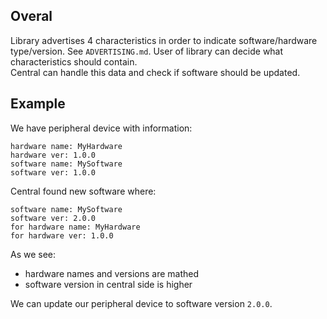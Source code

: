 ## Overal
Library advertises 4 characteristics in order to indicate software/hardware type/version.
See `ADVERTISING.md`. User of library can decide what characteristics should contain.  
Central can handle this data and check if software should be updated.

## Example
We have peripheral device with information:
```
hardware name: MyHardware
hardware ver: 1.0.0
software name: MySoftware
software ver: 1.0.0
```
Central found new software where:
```
software name: MySoftware
software ver: 2.0.0
for hardware name: MyHardware
for hardware ver: 1.0.0
```
As we see:
- hardware names and versions are mathed
- software version in central side is higher

We can update our peripheral device to software version `2.0.0`.

